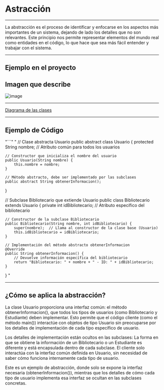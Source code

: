 # Astracción 
____________________________________________________________________________________________
 
La abstracción es el proceso de identificar y enfocarse en los aspectos más importantes de un sistema, dejando de lado los detalles que no son relevantes. Este principio nos permite representar elementos del mundo real como entidades en el código, lo que hace que sea más fácil entender y trabajar con el sistema.
____________________________________________________________________________________________
## Ejemplo en el proyecto 

## Imagen que describe
![image](https://github.com/user-attachments/assets/57a19514-1f6a-4d98-b88f-64096f1c51b6)

____________________________________________________________________________________________
[Diagrama de las clases](https://docs.google.com/presentation/d/1hRUJWvK62TNMjvtD5F0mrpfBQo8xms379FoKEji9zoo/edit#slide=id.p) 
____________________________________________________________________________________________
## Ejemplo de Código 
 "```"
 "
// Clase abstracta Usuario
public abstract class Usuario {
    protected String nombre;  // Atributo común para todos los usuarios

    // Constructor que inicializa el nombre del usuario
    public Usuario(String nombre) {
        this.nombre = nombre;
    }

    // Método abstracto, debe ser implementado por las subclases
    public abstract String obtenerInformacion();
}

// Subclase Bibliotecario que extiende Usuario
public class Bibliotecario extends Usuario {
    private int idBibliotecario;  // Atributo específico del bibliotecario

    // Constructor de la subclase Bibliotecario
    public Bibliotecario(String nombre, int idBibliotecario) {
        super(nombre);  // Llama al constructor de la clase base (Usuario)
        this.idBibliotecario = idBibliotecario;
    }

    // Implementación del método abstracto obtenerInformacion
    @Override
    public String obtenerInformacion() {
        // Devuelve información específica del bibliotecario
        return "Bibliotecario: " + nombre + " - ID: " + idBibliotecario;
    }
}
"

____________________________________________________________________________________________
## ¿Cómo se aplica la abstracción?

La clase Usuario proporciona una interfaz común: el método obtenerInformacion(), que todos los tipos de usuarios (como Bibliotecario y Estudiante) deben implementar. Esto permite que el código cliente (como el método main()) interactúe con objetos de tipo Usuario sin preocuparse por los detalles de implementación de cada tipo específico de usuario.

Los detalles de implementación están ocultos en las subclases: La forma en que se obtiene la información de un Bibliotecario o un Estudiante es diferente y está encapsulada dentro de cada subclase. El cliente solo interactúa con la interfaz común definida en Usuario, sin necesidad de saber cómo funciona internamente cada tipo de usuario.

Este es un ejemplo de abstracción, donde solo se expone la interfaz necesaria (obtenerInformacion()), mientras que los detalles de cómo cada tipo de usuario implementa esa interfaz se ocultan en las subclases concretas.
